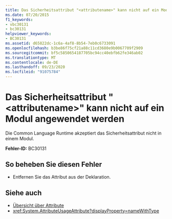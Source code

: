 ```yaml
---
title: Das Sicherheitsattribut "<attributename>" kann nicht auf ein Modul angewendet werden
ms.date: 07/20/2015
f1_keywords:
- vbc30131
- bc30131
helpviewer_keywords:
- BC30131
ms.assetid: d65822dc-1c6a-4af8-8b54-7eb0c6733091
ms.openlocfilehash: b3be86f75cf21a88c11cd3680e9b0067709f2909
ms.sourcegitcommit: bf5c5850654187705bc94cc40ebfb62fe346ab02
ms.translationtype: MT
ms.contentlocale: de-DE
ms.lasthandoff: 09/23/2020
ms.locfileid: "91075784"
---
```

# <a name="security-attribute-attributename-cannot-be-applied-to-a-module"></a>Das Sicherheitsattribut "\<attributename>" kann nicht auf ein Modul angewendet werden

Die Common Language Runtime akzeptiert das Sicherheitsattribut nicht in einem Modul.

**Fehler-ID:** BC30131

## <a name="to-correct-this-error"></a>So beheben Sie diesen Fehler

- Entfernen Sie das Attribut aus der Deklaration.

## <a name="see-also"></a>Siehe auch

- [Übersicht über Attribute](../programming-guide/concepts/attributes/index.md)
- <xref:System.AttributeUsageAttribute?displayProperty=nameWithType>
